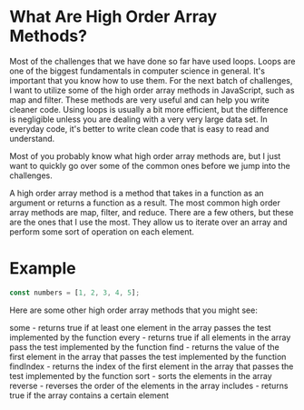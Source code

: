 # What Are High Order Array Methods?

Most of the challenges that we have done so far have used loops. Loops are one of the biggest fundamentals in computer science in general. It's important that you know how to use them. For the next batch of challenges, I want to utilize some of the high order array methods in JavaScript, such as map and filter. These methods are very useful and can help you write cleaner code. Using loops is usually a bit more efficient, but the difference is negligible unless you are dealing with a very very large data set. In everyday code, it's better to write clean code that is easy to read and understand.

Most of you probably know what high order array methods are, but I just want to quickly go over some of the common ones before we jump into the challenges.

A high order array method is a method that takes in a function as an argument or returns a function as a result. The most common high order array methods are map, filter, and reduce. There are a few others, but these are the ones that I use the most. They allow us to iterate over an array and perform some sort of operation on each element.

# Example

```ts
const numbers = [1, 2, 3, 4, 5];
```

Here are some other high order array methods that you might see:

some - returns true if at least one element in the array passes the test implemented by the function
every - returns true if all elements in the array pass the test implemented by the function
find - returns the value of the first element in the array that passes the test implemented by the function
findIndex - returns the index of the first element in the array that passes the test implemented by the function
sort - sorts the elements in the array
reverse - reverses the order of the elements in the array
includes - returns true if the array contains a certain element
